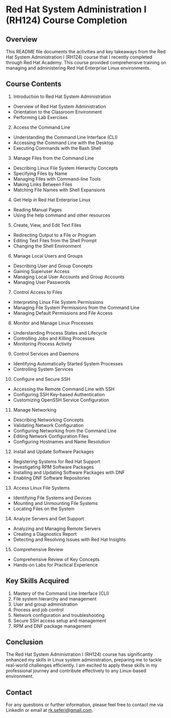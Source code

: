 # Red Hat System Administration I (RH124) Course Completion
## Overview
This README file documents the activities and key takeaways from the Red Hat System Administration I (RH124) course that I recently completed through Red Hat Academy. This course provided comprehensive training on managing and administering Red Hat Enterprise Linux environments.

## Course Contents
1. Introduction to Red Hat System Administration
- Overview of Red Hat System Administration
- Orientation to the Classroom Environment
- Performing Lab Exercises
2. Access the Command Line
- Understanding the Command Line Interface (CLI)
- Accessing the Command Line with the Desktop
- Executing Commands with the Bash Shell
3. Manage Files from the Command Line
- Describing Linux File System Hierarchy Concepts
- Specifying Files by Name
- Managing Files with Command-line Tools
- Making Links Between Files
- Matching File Names with Shell Expansions
4. Get Help in Red Hat Enterprise Linux
- Reading Manual Pages
- Using the help command and other resources
5. Create, View, and Edit Text Files
- Redirecting Output to a File or Program
- Editing Text Files from the Shell Prompt
- Changing the Shell Environment
6. Manage Local Users and Groups
- Describing User and Group Concepts
- Gaining Superuser Access
- Managing Local User Accounts and Group Accounts
- Managing User Passwords
7. Control Access to Files
- Interpreting Linux File System Permissions
- Managing File System Permissions from the Command Line
- Managing Default Permissions and File Access
8. Monitor and Manage Linux Processes
- Understanding Process States and Lifecycle
- Controlling Jobs and Killing Processes
- Monitoring Process Activity
9. Control Services and Daemons
- Identifying Automatically Started System Processes
- Controlling System Services
10. Configure and Secure SSH
- Accessing the Remote Command Line with SSH
- Configuring SSH Key-based Authentication
- Customizing OpenSSH Service Configuration
11. Manage Networking
- Describing Networking Concepts
- Validating Network Configuration
- Configuring Networking from the Command Line
- Editing Network Configuration Files
- Configuring Hostnames and Name Resolution
12. Install and Update Software Packages
- Registering Systems for Red Hat Support
- Investigating RPM Software Packages
- Installing and Updating Software Packages with DNF
- Enabling DNF Software Repositories
13. Access Linux File Systems
- Identifying File Systems and Devices
- Mounting and Unmounting File Systems
- Locating Files on the System
14. Analyze Servers and Get Support
- Analyzing and Managing Remote Servers
- Creating a Diagnostics Report
- Detecting and Resolving Issues with Red Hat Insights
15. Comprehensive Review
- Comprehensive Review of Key Concepts
- Hands-on Labs for Practical Experience

## Key Skills Acquired
1. Mastery of the Command Line Interface (CLI)
2. File system hierarchy and management
3. User and group administration
4. Process and job control
5. Network configuration and troubleshooting
6. Secure SSH access setup and management
7. RPM and DNF package management

## Conclusion
The Red Hat System Administration I (RH124) course has significantly enhanced my skills in Linux system administration, preparing me to tackle real-world challenges efficiently. I am excited to apply these skills in my professional journey and contribute effectively to any Linux-based environment.

## Contact
For any questions or further information, please feel free to contact me via LinkedIn or email at rk.seferi@gmail.com.
